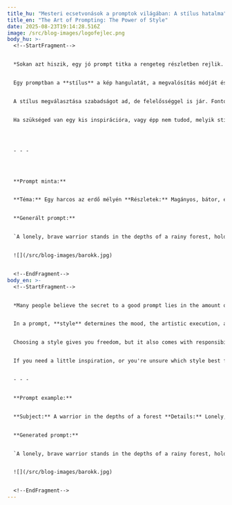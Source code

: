 ```yaml
---
title_hu: "Mesteri ecsetvonások a promptok világában: A stílus hatalma"
title_en: "The Art of Prompting: The Power of Style"
date: 2025-08-23T19:14:28.516Z
image: /src/blog-images/logofejlec.png
body_hu: >-
  <!--StartFragment-->


  *Sokan azt hiszik, egy jó prompt titka a rengeteg részletben rejlik. Aztán jön a meglepetés, amikor a legrészletesebb leírás is unalmas képet eredményez. Hogy miért? Mert egy kép nem csak a témáról és a színekről szól. A kép a **stílusról** szól. A sötét tónusokról, a durva ecsetvonásokról, a lágy pasztellekről vagy épp a vibráló, absztrakt formákról. Ha a stílust kihagyod, olyan, mintha egy ételreceptből elhagynád a fűszereket. Meglesznek az alapanyagok, de az igazi íz hiányozni fog.*


  Egy promptban a **stílus** a kép hangulatát, a megvalósítás módját és a végeredmény művészi jellegét határozza meg. Lehet, hogy egy fantasy kalandról írsz, de egészen más hatást érhetsz el, ha a **gótikus** stílust választod, mint ha a **világos** és **vidám** rajzfilmstílust. Gondolj csak bele: egy elhagyatott kastélyt leírhatsz részletesen, de ha hozzáteszed a **"szürrealista"** jelzőt, a generátor azonnal tudni fogja, hogy nem csupán egy épületet kell ábrázolnia, hanem az elme furcsa, álomszerű mélységeit is.


  A stílus megválasztása szabadságot ad, de felelősséggel is jár. Fontos, hogy a **fő téma** és a **hangulat** összhangban legyen a stílussal, különben a végeredmény kaotikus és érthetetlen lesz. Ez a lépés már nem a részletek aprólékos felsorolása, hanem a művészi látásmódod leképezése. Itt mutatkozik meg igazán a kreativitás.


  Ha szükséged van egy kis inspirációra, vagy épp nem tudod, melyik stílus illik a leginkább az ötletedhez, ne habozz használni a **[promptgenerátorom](https://aliceinbp.com/generator.html)**. Pontosan ezért építettem fel így a **honlapom**, hogy lépésről lépésre vezessen a tökéletes kép megalkotásáig. Nem kell **professzionális promptmérnöknek** lenned, csupán csak arra van szükség, hogy a kreativitásod szabadon szárnyaljon, a többit a gépem elvégzi helyetted.




  - - -




  **Prompt minta:**


  **Téma:** Egy harcos az erdő mélyén **Részletek:** Magányos, bátor, esős környezetben, karddal **Hangulat:** Belső csend, melankólia **Stílus:** Olajfestmény, barokkos


  **Generált prompt:**


  `A lonely, brave warrior stands in the depths of a rainy forest, holding a sword. The atmosphere is melancholic and peaceful. The image is an oil painting in a Baroque style.`


  ![](/src/blog-images/barokk.jpg)


  <!--EndFragment-->
body_en: >-
  <!--StartFragment-->


  *Many people believe the secret to a good prompt lies in the amount of detail. Then comes the surprise when even the most detailed description results in a boring image. Why? Because an image isn't just about the subject and the colors. An image is about **style**. It's about dark tones, rough brushstrokes, soft pastels, or even vibrant, abstract forms. If you omit the style, it's like leaving out the spices from a recipe. You'll have the ingredients, but the true flavor will be missing.*


  In a prompt, **style** determines the mood, the artistic execution, and the overall aesthetic of the final image. You might be writing about a fantasy adventure, but you can achieve a completely different effect by choosing a **Gothic** style than by opting for a **bright** and **cheerful** cartoon style. Just think about it: you can describe a deserted castle in great detail, but if you add the term **"surrealist"**, the generator will instantly know that it should not only depict a building but also the strange, dreamlike depths of the mind.


  Choosing a style gives you freedom, but it also comes with responsibility. It’s important that the **main subject** and the **mood** are in harmony with the style; otherwise, the result will be chaotic and incomprehensible. This step is not about listing every single detail, but about transposing your artistic vision into words. This is where true creativity shines.


  If you need a little inspiration, or you're unsure which style best fits your idea, don't hesitate to use my [**prompt generator**.](https://aliceinbp.com/generator.html) This is exactly why I built my **website** this way—to guide you, step by step, to create the perfect image. You don't have to be a **professional prompt engineer**; all you need is to let your creativity run wild, and my machine will do the rest for you.


  - - -


  **Prompt example:**


  **Subject:** A warrior in the depths of a forest **Details:** Lonely, brave, in a rainy setting, holding a sword **Mood:** Inner peace, melancholic **Style:** Oil painting, Baroque


  **Generated prompt:**


  `A lonely, brave warrior stands in the depths of a rainy forest, holding a sword. The atmosphere is melancholic and peaceful. The image is an oil painting in a Baroque style.`


  ![](/src/blog-images/barokk.jpg)


  <!--EndFragment-->
---
```

